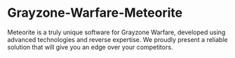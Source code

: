 # Grayzone-Warfare-Meteorite
Meteorite is a truly unique software for Grayzone Warfare, developed using advanced technologies and reverse expertise. We proudly present a reliable solution that will give you an edge over your competitors.
